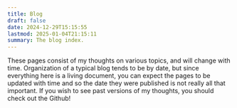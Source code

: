 ```yaml
---
title: Blog
draft: false
date: 2024-12-29T15:15:55
lastmod: 2025-01-04T21:15:11
summary: The blog index.
---
```

These pages consist of my thoughts on various topics, and will change with time. Organization of a typical blog tends to be by date, but since everything here is a living document, you can expect the pages to be updated with time and so the date they were published is not really all that important. If you wish to see past versions of my thoughts, you should check out the Github!